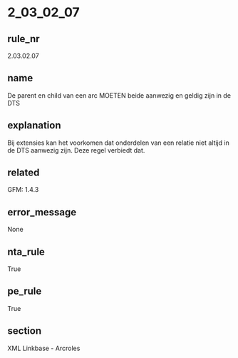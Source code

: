 # 2_03_02_07

## rule_nr
2.03.02.07

## name
De parent en child van een arc MOETEN beide aanwezig en geldig zijn in de DTS

## explanation
Bij extensies kan het voorkomen dat onderdelen van een relatie niet altijd in de DTS aanwezig zijn. Deze regel verbiedt dat.

## related
GFM: 1.4.3

## error_message
None

## nta_rule
True

## pe_rule
True

## section
XML Linkbase - Arcroles

